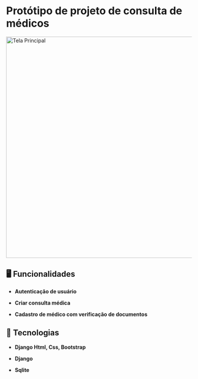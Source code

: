 # Protótipo de projeto de consulta de médicos

<img src="https://github.com/user-attachments/assets/71346b11-3e9f-4bf8-8337-7ed117d5ab64" alt="Tela Principal" width="600" />

## 🖥️ Funcionalidades

- **Autenticação de usuário**
  
- **Criar consulta médica**

- **Cadastro de médico com verificação de documentos**

  
## 🚀 Tecnologias

- **Django Html, Css, Bootstrap**
  
- **Django**

- **Sqlite**
  
